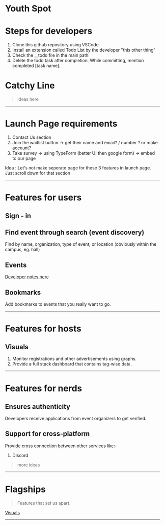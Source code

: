 # Youth Spot

# Steps for developers
1. Clone this github repository using VSCode
2. Install an extension called Todo List by the developer "this other thing"
3. Check the __todo file in the main path
4. Delete the todo task after completion. While committing, mention completed [task name].

# Catchy Line
> Ideas here

****

# Launch Page requirements
1. Contact Us section
2. Join the waitlist button -> get their name and email? / number ? or make account?
3. Take survey -> using TypeForm (better UI then google form) -> embed to our page

Idea : Let's not make seperate page for these 3 features in launch page. Just scroll down for that section

****

# Features for users

## Sign - in 

## Find event through search (event discovery)
Find by name, organization, type of event, or location (obviously within the campus, eg. hall)

## Events
[Developer notes here](.notes/README.md)

## Bookmarks
Add bookmarks to events that you really want to go.

****

# Features for hosts

## Visuals
1. Monitor registrations and other advertisements using graphs.
2. Provide a full stack dashboard that contains tag-wise data.

****

# Features for nerds

## Ensures authenticity
Developers receive applications from event organizers to get verified.

## Support for cross-platform
Provide cross connection between other services like:-
   1. Discord
   > more ideas

****

# Flagships
> Features that set us apart.


[Visuals](#visuals)
****
